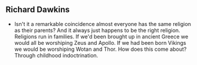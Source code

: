 Richard Dawkins
---------------

* Isn't it a remarkable coincidence almost everyone has the same religion as their parents? And it always just happens to be the right religion. Religions run in families. If we'd been brought up in ancient Greece we would all be worshiping Zeus and Apollo. If we had been born Vikings we would be worshiping Wotan and Thor. How does this come about? Through childhood indoctrination.
